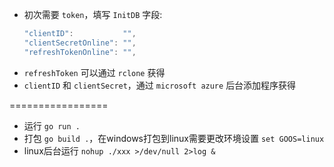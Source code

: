 - 初次需要 `token`，填写 `InitDB` 字段:
  ```go
  "clientID":           "",
  "clientSecretOnline": "",
  "refreshTokenOnline": "",
  ```
- `refreshToken` 可以通过 `rclone` 获得
- `clientID` 和 `clientSecret`，通过 `microsoft azure` 后台添加程序获得


=================
- 运行 `go run .`
- 打包 `go build .`，在windows打包到linux需要更改环境设置 `set GOOS=linux`
- linux后台运行 `nohup ./xxx >/dev/null 2>log &`